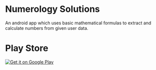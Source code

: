 # Numerology Solutions
An android app which uses basic mathematical formulas to extract and calculate numbers from given user data.

# Play Store

<a href='https://play.google.com/store/apps/details?id=spark.india.numerologysolutions&hl=en_IN&gl=US&pcampaignid=pcampaignidMKT-Other-global-all-co-prtnr-py-PartBadge-Mar2515-1'><img alt='Get it on Google Play' src='https://play.google.com/intl/en_us/badges/static/images/badges/en_badge_web_generic.png'/></a>
